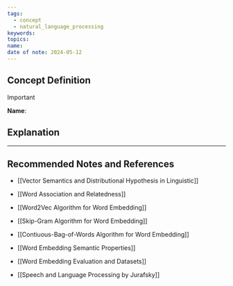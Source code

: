 ```yaml
---
tags:
  - concept
  - natural_language_processing
keywords: 
topics: 
name: 
date of note: 2024-05-12
---
```


## Concept Definition

>[!important]
>**Name**: 



## Explanation





-----------
##  Recommended Notes and References


- [[Vector Semantics and Distributional Hypothesis in Linguistic]]
- [[Word Association and Relatedness]]

- [[Word2Vec Algorithm for Word Embedding]]
- [[Skip-Gram Algorithm for Word Embedding]]
- [[Contiuous-Bag-of-Words Algorithm for Word Embedding]]

- [[Word Embedding Semantic Properties]]
- [[Word Embedding Evaluation and Datasets]]


- [[Speech and Language Processing by Jurafsky]] 